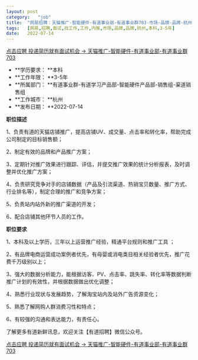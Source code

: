 ```yaml
---
layout:	post
category:	"job"
title:	"网易招聘：天猫推广-智能硬件-有道事业部-有道事业群703-市场-品牌-品牌-杭州本科3-5年"
tags:	[网易,招聘,面试,找工作,工作,内推,市场,品牌,品牌,杭州,本科,3-5年]
date:	2022-07-14
---
```


[点击应聘 投递简历就有面试机会 ->  天猫推广-智能硬件-有道事业部-有道事业群703](http://mobile.bole.netease.com/bole/boleDetail?id=41553&employeeId=346f03c3cda5f04c&key=all)



- **学历要求： **本科
- **工作年限： **3-5年
- **所属部门： **有道事业群-有道学习产品部-智能硬件产品部-销售组-渠道销售组
- **工作城市： **杭州
- **发布日期： **2022-07-14



**职位描述**

1、负责有道的天猫店铺推广，提高店铺UV、成交量、点击率和转化率，帮助完成公司制定的目标销售额；

2、制定有效的品牌和产品推广方案；

3、定期针对推广效果进行跟踪、评估，并提交推广效果的统计分析报表，及时调整并优化推广方案；

4、负责研究竞争对手的店铺数据（产品及引流渠道、热销宝贝数量、推广方式、行业排名等），制定合理的推广和竞争方案；

5、负责站内站外新的推广渠道的开发；

6、配合店铺其他环节人员的工作。



**职位要求**

1、本科及以上学历，三年以上运营推广经验，精通平台规则和推广工具 ；

2、有品牌电商运营成功案例者优先，有母婴或消电类目相关经验者优先，推广花费千万级别以上；

3、强大的数据分析能力，能根据访客、PV、点击率、跳失率、转化率等数据判断推广计划的有效性，并根据数据做出优化调整；

4、熟悉行业现状与发展趋势，了解淘宝站内及站外广告资源变化；

5、熟悉了解网购人群消费习性和特点；

6、有较强的沟通和表达能力，有责任心。



了解更多有道新鲜讯息，欢迎关注【有道招聘】微信公众号。



[点击应聘 投递简历就有面试机会 ->  天猫推广-智能硬件-有道事业部-有道事业群703](http://mobile.bole.netease.com/bole/boleDetail?id=41553&employeeId=346f03c3cda5f04c&key=all)
